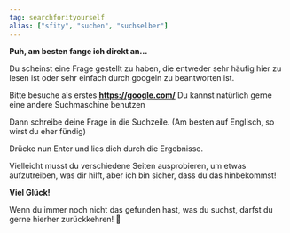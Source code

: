```yaml
---
tag: searchforityourself
alias: ["sfity", "suchen", "suchselber"]
---
```


**Puh, am besten fange ich direkt an...**

Du scheinst eine Frage gestellt zu haben, die entweder sehr häufig hier zu lesen ist oder sehr einfach durch googeln zu beantworten ist.

Bitte besuche als erstes
**<https://google.com/>**
Du kannst natürlich gerne eine andere Suchmaschine benutzen

Dann schreibe deine Frage in die Suchzeile.
(Am besten auf Englisch, so wirst du eher fündig)

Drücke nun Enter und lies dich durch die Ergebnisse.

Vielleicht musst du verschiedene Seiten ausprobieren, um etwas aufzutreiben, was dir hilft, aber ich bin sicher, dass du das hinbekommst!

**Viel Glück!**

Wenn du immer noch nicht das gefunden hast, was du suchst, darfst du gerne hierher zurückkehren! 🙂
